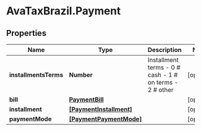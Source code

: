 # AvaTaxBrazil.Payment

## Properties
Name | Type | Description | Notes
------------ | ------------- | ------------- | -------------
**installmentsTerms** | **Number** | Installment terms - 0 # cash - 1 # on terms - 2 # other  | [optional] 
**bill** | [**PaymentBill**](PaymentBill.md) |  | [optional] 
**installment** | [**[PaymentInstallment]**](PaymentInstallment.md) |  | [optional] 
**paymentMode** | [**[PaymentPaymentMode]**](PaymentPaymentMode.md) |  | [optional] 


